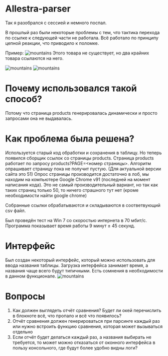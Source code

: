 # Allestra-parser
Так я разобрался с сессией и немного поспал.

В прошлый раз были некоторые проблемы с тем, что тактика перехода по ссылке к следующей части не работала. Всё работало по принципу цепной реакции, что приводило к поломке.

Пример:
![mountains](https://sun9-80.userapi.com/impg/hnQN1m-c5oAdU-HZdHVIQwn5KF30zqeZ8j5k5Q/flAqJcThGwA.jpg?size=1069x409&quality=96&sign=1b73ef4190d9e252b37f486f05d969cd&type=album)
Этого товара не существует, но два крайних товара ссылаются на него.

![mountains](https://sun9-46.userapi.com/impg/u-65qqfZDRR_vtqhkoZjlFMqayZ2EMsKpMBXOg/DO5eUFO_wgQ.jpg?size=639x467&quality=96&sign=9daabfd37169cb4c6ed94d9f3871f03a&type=album)
![mountains](https://sun9-32.userapi.com/impg/AmYVm_e9bPrGLGmtNpmFFFTPDdPkAQQDP2VTVg/DHB4umnnxP4.jpg?size=458x335&quality=96&sign=ce46531829eb2ba1ee7616b6ce989359&type=album)

# Почему использовался такой способ?
Потому что страница products генерировалась динамически и просто запросами она не выдавалась.



# Как проблема была решена?
 
Используется старый код обработки и сохранения  в таблицу. Но теперь появился сборщик ссылок со страницы products.
Страница products работает по запросу products?PAGE=<номер страницы>. Алгоритм опрашивает страницу пока не получит пустую. (Для актуальной версии сайта это 51)
Опрос страницы производится достаточно в лоб, мы находим на компьютере Google Chrome v91 (последней на момент написания кода). Это не самый производительный вариант, но так как таких страниц только 50, то ничего страшного тут нет (кроме необходимости найти google chrome)

Собранные ссылки обрабатываются и складываются в соответвующий csv файл.

Был проведён тест на Win 7 со скоростью интернета в 70 мбит/с. Программа показывает время работы 9 минут ± 45 секунд.

# Интерфейс
Был создан некоторый интерфейс, который можно использовать для ввода названия таблицы. Загрузка интерфейса занимает время, а названия чаще всего будут типичными. Есть сомнения в необходимости в данном функционале.
![mountains](https://sun9-13.userapi.com/impg/BcwUSHuoxI15SPKpm-Uw47j7wKbPelsMaEcPAA/X3ehxBCym7Q.jpg?size=357x142&quality=96&sign=d497f7063b5a8db2af1cfac97a3078c0&type=album)

# Вопросы

1) Как должен выглядеть отчёт сравнения? Будет ли окей перечислить в блокноте всё, что пропало и всё что появилось?
2) Отчёт сравнения должен генерироваться при парсинге каждый раз или нужно встроить функцию сравнения, которая может вызываться отдельно
3) Если отчёт будет делаться каждый раз, а названия выбирать не требуется, то может можно отказаться от оконного интерфейса в пользу консольного, где будут более удобно видны логи?

